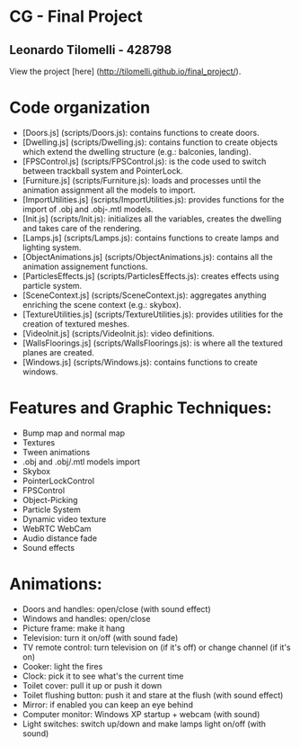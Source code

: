 CG - Final Project
================
Leonardo Tilomelli - 428798
-----------------------

View the project [here] (http://tilomelli.github.io/final_project/).

Code organization
================
* [Doors.js] (scripts/Doors.js): contains functions to create doors.
* [Dwelling.js] (scripts/Dwelling.js): contains function to create objects which extend the dwelling structure (e.g.: balconies, landing).
* [FPSControl.js] (scripts/FPSControl.js): is the code used to switch between trackball system and PointerLock.
* [Furniture.js] (scripts/Furniture.js): loads and processes until the animation assignment all the models to import. 
* [ImportUtilities.js] (scripts/ImportUtilities.js): provides functions for the import of .obj and .obj-.mtl models.
* [Init.js] (scripts/Init.js): initializes all the variables, creates the dwelling and takes care of the rendering.
* [Lamps.js] (scripts/Lamps.js): contains functions to create lamps and lighting system.
* [ObjectAnimations.js] (scripts/ObjectAnimations.js): contains all the animation assignement functions.
* [ParticlesEffects.js] (scripts/ParticlesEffects.js): creates effects using particle system.
* [SceneContext.js] (scripts/SceneContext.js): aggregates anything enriching the scene context (e.g.: skybox).
* [TextureUtilities.js] (scripts/TextureUtilities.js): provides utilities for the creation of textured meshes.
* [VideoInit.js] (scripts/VideoInit.js): video definitions.
* [WallsFloorings.js] (scripts/WallsFloorings.js): is where all the textured planes are created.
* [Windows.js] (scripts/Windows.js): contains functions to create windows.

Features and Graphic Techniques:
==================
* Bump map and normal map
* Textures
* Tween animations
* .obj and .obj/.mtl models import
* Skybox
* PointerLockControl
* FPSControl
* Object-Picking
* Particle System
* Dynamic video texture
* WebRTC WebCam
* Audio distance fade
* Sound effects

Animations:
==================
* Doors and handles: open/close (with sound effect)
* Windows and handles: open/close
* Picture frame: make it hang
* Television: turn it on/off (with sound fade)
* TV remote control: turn television on (if it's off) or change channel (if it's on)
* Cooker: light the fires
* Clock: pick it to see what's the current time
* Toilet cover: pull it up or push it down
* Toilet flushing button: push it and stare at the flush (with sound effect)
* Mirror: if enabled you can keep an eye behind
* Computer monitor: Windows XP startup + webcam (with sound)
* Light switches: switch up/down and make lamps light on/off (with sound)